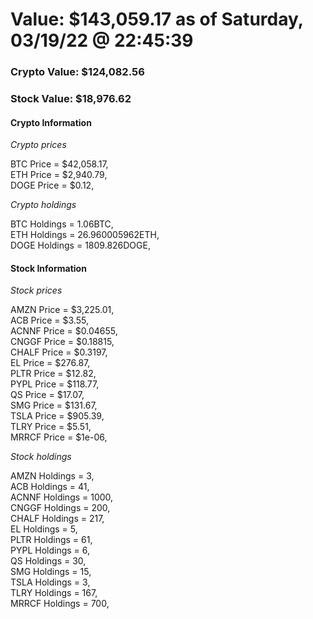 # Value: $143,059.17 as of Saturday, 03/19/22 @ 22:45:39 

### Crypto Value: $124,082.56

### Stock Value: $18,976.62

#### Crypto Information 
*Crypto prices* 

BTC Price = $42,058.17,  
ETH Price = $2,940.79,  
DOGE Price = $0.12,  


*Crypto holdings* 

BTC Holdings = 1.06BTC,  
ETH Holdings = 26.960005962ETH,  
DOGE Holdings = 1809.826DOGE,  


#### Stock Information 

*Stock prices* 

AMZN Price = $3,225.01,  
ACB Price = $3.55,  
ACNNF Price = $0.04655,  
CNGGF Price = $0.18815,  
CHALF Price = $0.3197,  
EL Price = $276.87,  
PLTR Price = $12.82,  
PYPL Price = $118.77,  
QS Price = $17.07,  
SMG Price = $131.67,  
TSLA Price = $905.39,  
TLRY Price = $5.51,  
MRRCF Price = $1e-06,  


*Stock holdings* 

AMZN Holdings = 3,  
ACB Holdings = 41,  
ACNNF Holdings = 1000,  
CNGGF Holdings = 200,  
CHALF Holdings = 217,  
EL Holdings = 5,  
PLTR Holdings = 61,  
PYPL Holdings = 6,  
QS Holdings = 30,  
SMG Holdings = 15,  
TSLA Holdings = 3,  
TLRY Holdings = 167,  
MRRCF Holdings = 700,  


